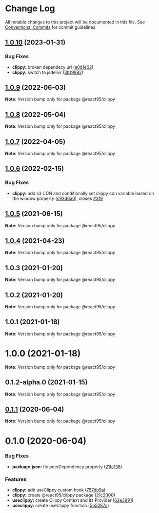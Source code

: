 # Change Log

All notable changes to this project will be documented in this file.
See [Conventional Commits](https://conventionalcommits.org) for commit guidelines.

## [1.0.10](https://github.com/React95/React95/compare/@react95/clippy@1.0.9...@react95/clippy@1.0.10) (2023-01-31)


### Bug Fixes

* **clippy:** broken dependecy url ([a0d1e62](https://github.com/React95/React95/commit/a0d1e623e868b806ba4fa1a6577f240c08a5b365))
* **clippy:** switch to jsdelivr ([3b19892](https://github.com/React95/React95/commit/3b19892f3e87f8eb80cce756c5c19746b93b942a))





## [1.0.9](https://github.com/React95/React95/compare/@react95/clippy@1.0.8...@react95/clippy@1.0.9) (2022-06-03)

**Note:** Version bump only for package @react95/clippy





## [1.0.8](https://github.com/React95/React95/compare/@react95/clippy@1.0.7...@react95/clippy@1.0.8) (2022-05-04)

**Note:** Version bump only for package @react95/clippy





## [1.0.7](https://github.com/React95/React95/compare/@react95/clippy@1.0.6...@react95/clippy@1.0.7) (2022-04-05)

**Note:** Version bump only for package @react95/clippy





## [1.0.6](https://github.com/React95/React95/compare/@react95/clippy@1.0.5...@react95/clippy@1.0.6) (2022-02-15)


### Bug Fixes

* **clippy:** add s3 CDN and conditionally set clippy cdn variable based on the window property ([c93d6a0](https://github.com/React95/React95/commit/c93d6a07c570666a4c19215ec43f72f3983133d9)), closes [#319](https://github.com/React95/React95/issues/319)





## [1.0.5](https://github.com/React95/React95/compare/@react95/clippy@1.0.4...@react95/clippy@1.0.5) (2021-06-15)

**Note:** Version bump only for package @react95/clippy





## [1.0.4](https://github.com/React95/React95/compare/@react95/clippy@1.0.3...@react95/clippy@1.0.4) (2021-04-23)

**Note:** Version bump only for package @react95/clippy





## 1.0.3 (2021-01-20)

**Note:** Version bump only for package @react95/clippy





## 1.0.2 (2021-01-20)

**Note:** Version bump only for package @react95/clippy





## 1.0.1 (2021-01-18)

**Note:** Version bump only for package @react95/clippy





# 1.0.0 (2021-01-18)

**Note:** Version bump only for package @react95/clippy





## 0.1.2-alpha.0 (2021-01-15)

**Note:** Version bump only for package @react95/clippy





## [0.1.1](https://github.com/React95/React95/compare/@react95/clippy@0.1.0...@react95/clippy@0.1.1) (2020-06-04)

**Note:** Version bump only for package @react95/clippy





# 0.1.0 (2020-06-04)


### Bug Fixes

* **package.json:** fix peerDependency property ([21fc138](https://github.com/React95/React95/commit/21fc1381909c6165664264e400687103afda397d))


### Features

* **clippy:** add useClippy custom hook ([757db9a](https://github.com/React95/React95/commit/757db9a97015ef420ed705a38b91a0a1923f4bda))
* **clippy:** create @react95/clippy package ([21c2000](https://github.com/React95/React95/commit/21c2000e3ea5a9f142ef83801384790cb06634e2))
* **useclippy:** create Clippy Context and its Provider ([62e3991](https://github.com/React95/React95/commit/62e39918b1128530945a564a535c01072e4239bf))
* **useclippy:** create useClippy function ([5b5087c](https://github.com/React95/React95/commit/5b5087c369782273930aec12787a925ae77e454b))
